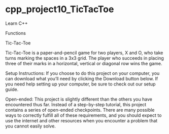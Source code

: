 # cpp_project10_TicTacToe

Learn C++

Functions

Tic-Tac-Toe

Tic-Tac-Toe is a paper-and-pencil game for two players, X and O, who take turns marking the spaces in a 3x3 grid. The player who succeeds in placing three of their marks in a horizontal, vertical or diagonal row wins the game.

Setup Instructions: If you choose to do this project on your computer, you can download what you’ll need by clicking the Download button below. If you need help setting up your computer, be sure to check out our setup guide.

Open-ended: This project is slightly different than the others you have encountered thus far. Instead of a step-by-step tutorial, this project contains a series of open-ended checkpoints. There are many possible ways to correctly fulfill all of these requirements, and you should expect to use the internet and other resources when you encounter a problem that you cannot easily solve.
